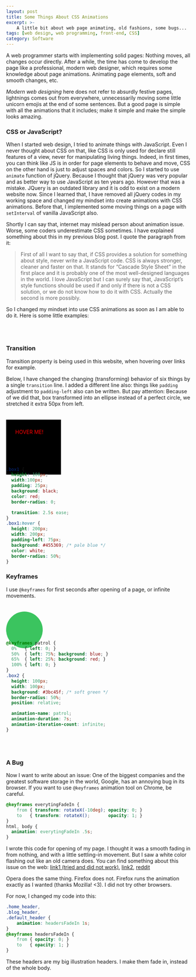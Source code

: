 ```yaml
---
layout: post
title: Some Things About CSS Animations
excerpt: >-
    A little bit about web page animating, old fashions, some bugs...
tags: [web design, web programming, front-end, CSS]
category: Software
---
```


A web programmer starts with implementing solid pages: Nothing moves, all changes occur directly. After a while, the time has come to develop the page like a professional, modern web designer, which requires some knowledge about page animations. Animating page elements, soft and smooth changes, etc.

*Modern web designing* here does not refer to absurdly festive pages, lightnings comes out from everywhere, unnecessarily moving some little unicorn emojis at the end of some sentences. But a good page is simple with all the animations that it includes; make it simple and make the simple looks amazing.

### CSS or JavaScript?

When I started web design, I tried to animate things with JavaScript. Even I never thought about CSS on that, like CSS is only used for declare still features of a view, never for manipulating living things. Indeed, in first times, you can think like JS is in order for page elements to behave and move, CSS on the other hand is just to adjust spaces and colors. So I started to use `animate` function of jQuery. Because I thought that jQuery was very popular and as better way to use JavaScript as ten years ago. However that was a mistake. JQuery is an outdated library and it is odd to exist on a modern website now. Since I learned that, I have removed all jQuery codes in my working space and changed my mindset into create animations with CSS animations. Before that, I implemented some moving things on a page with `setInterval` of vanilla JavaScript also.

Shortly I can say that, internet may mislead person about animation issue. Worse, some coders underestimate CSS sometimes. I have explained something about this in my previous blog post. I quote the paragraph from it:

> First of all I want to say that, if CSS provides a solution for something about style, never write a JavaScript code. CSS is always stronger, cleaner and faster on that. It stands for “Cascade Style Sheet” in the first place and it is probably one of the most well-designed languages in the world. I love JavaScript but I can surely say that, JavaScript’s style functions should be used if and only if there is not a CSS solution, or we do not know how to do it with CSS. Actually the second is more possibly.

So I changed my mindset into use CSS animations as soon as I am able to do it. Here is some little examples:

<br><br>

### Transition

Transition property is being used in this website, when hovering over links for example.

Below, I have changed the changing (transforming) behavior of six things by a single `transition` line. I added a different line also: things like `padding` adjustment to `padding-left` also can be written. But pay attention: Because of we did that, box transformed into an ellipse instead of a perfect circle, we stretched it extra 50px from left.

<div class="box1">HOVER ME!</div>
<style>
.box1 {
  height: 100px;
  width:100px;
  padding: 25px;
  background: black;
  color: red;
  border-radius: 0;
  transition: 2.5s ease;
  margin-top: 35px;
  margin-bottom: -35px;
}
.box1:hover {
  height: 200px;
  width: 200px;
  padding-left: 75px;
  background: #455369;
  color: white;
  border-radius: 50%;
}
</style>

```css
.box1 {
  height: 100px;
  width:100px;
  padding: 25px;
  background: black;
  color: red;
  border-radius: 0;

  transition: 2.5s ease;
}
.box1:hover {
  height: 200px;
  width: 200px;
  padding-left: 75px;
  background: #455369; /* pale blue */
  color: white;
  border-radius: 50%;
}
```

### Keyframes

I use `@keyframes` for first seconds after opening of a page, or infinite movements.

<div class="box2"></div>
<style>
@keyframes patrol {
  0%   { left: 0; }
  50%  { left: 75%; background: blue; }
  65%  { left: 25%; background: red; }
  100% { left: 0; }
}
.box2 {
  height: 100px;
  width: 100px;
  background: #3bc45f;
  border-radius: 50%;
  position: relative;
  margin-top: 35px;
  margin-bottom: -35px;

  animation-name: patrol;
  animation-duration: 7s;
  animation-iteration-count: infinite;
}
</style>
```css
@keyframes patrol {
  0%   { left: 0; }
  50%  { left: 75%; background: blue; }
  65%  { left: 25%; background: red; }
  100% { left: 0; }
}
.box2 {
  height: 100px;
  width: 100px;
  background: #3bc45f; /* soft green */
  border-radius: 50%;
  position: relative;

  animation-name: patrol;
  animation-duration: 7s;
  animation-iteration-count: infinite;
}
```
<br><br>

### A Bug

Now I want to write about an issue: One of the biggest companies and the greatest software storage in the world, Google, has an annoying bug in its browser. If you want to use `@keyframes` animation tool on Chrome, be careful.

```css
@keyframes everytingFadeIn {
    from { transform: rotateX(-10deg); opacity: 0; }
    to   { transform: rotateX();       opacity: 1; }
}
html, body {
  animation: everytingFadeIn .5s;
}
```

I wrote this code for opening of my page. I thought it was a smooth fading in from nothing, and with a little settling-in movement. But I saw a white color flashing out like an old camera does. You can find something about this issue on the web: [link1 (tried and did not work)](https://www.sitepoint.com/fix-chrome-animation-flash-bug/), [link2](https://9to5google.com/2019/01/18/google-chrome-fix-white-flash/), [reddit](https://www.reddit.com/r/chrome/comments/b1tkxv/weird_white_flashes/)

Opera does the same thing. Firefox does not. Firefox runs the animation exactly as I wanted (thanks Mozilla! <3). I did not try other browsers.

For now, I changed my code into this:

```css
.home_header,
.blog_header,
.default_header {
    animation: headersFadeIn 1s;
}
@keyframes headersFadeIn {
    from { opacity: 0; }
    to   { opacity: 1; }
}
```

These headers are my big illustration headers. I make them fade in, instead of the whole body.
